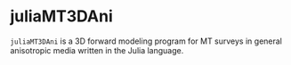 # juliaMT3DAni
`juliaMT3DAni` is a 3D forward modeling program for MT surveys in general anisotropic media written in  the Julia language.
